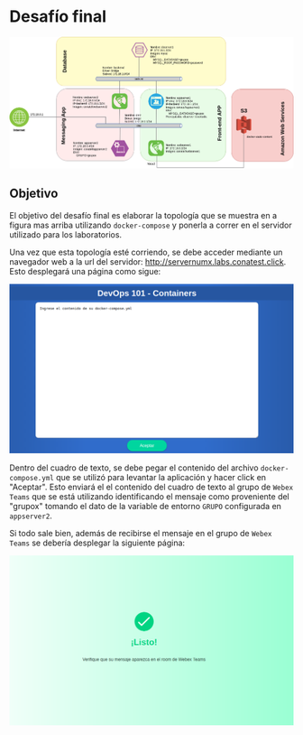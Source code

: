 # Desafío final

![alt desafio_final](../../Imagenes/desafio_final.png)



## Objetivo

El objetivo del desafío final es elaborar la topología que se muestra en a figura mas arriba utilizando `docker-compose` y ponerla a correr en el servidor utilizado para los laboratorios.

Una vez que esta topología esté corriendo, se debe acceder mediante un navegador web a la url del servidor: http://servernumx.labs.conatest.click. Esto desplegará una página como sigue:

![alt desafio_final](../../Imagenes/desafio_index.png)

Dentro del cuadro de texto, se debe pegar el contenido del archivo `docker-compose.yml` que se utilizó para levantar la aplicación y hacer click en "Aceptar". Esto enviará el el contenido del cuadro de texto al grupo de `Webex Teams` que se está utilizando identificando el mensaje como proveniente del "grupox" tomando el dato de la variable de entorno `GRUPO` configurada en `appserver2`.

Si todo sale bien, además de recibirse el mensaje en el grupo de `Webex Teams` se debería desplegar la siguiente página:

![alt desafio_final](../../Imagenes/desafio_success.png)







